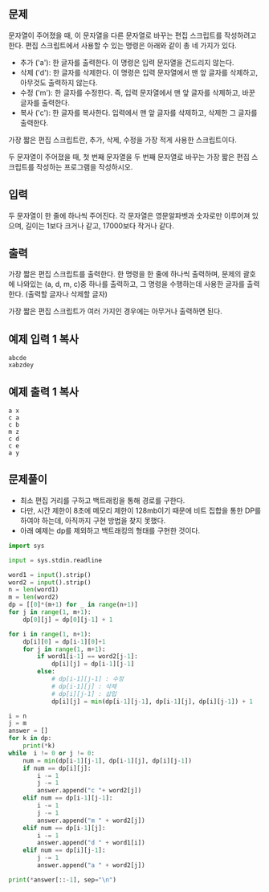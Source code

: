## 문제

문자열이 주어졌을 때, 이 문자열을 다른 문자열로 바꾸는 편집 스크립트를 작성하려고 한다. 편집 스크립트에서 사용할 수 있는 명령은 아래와 같이 총 네 가지가 있다.

- 추가 ('a'): 한 글자를 출력한다. 이 명령은 입력 문자열을 건드리지 않는다.
- 삭제 ('d'): 한 글자를 삭제한다. 이 명령은 입력 문자열에서 맨 앞 글자를 삭제하고, 아무것도 출력하지 않는다.
- 수정 ('m'): 한 글자를 수정한다. 즉, 입력 문자열에서 맨 앞 글자를 삭제하고, 바꾼 글자를 출력한다.
- 복사 ('c'): 한 글자를 복사한다. 입력에서 맨 앞 글자를 삭제하고, 삭제한 그 글자를 출력한다.

가장 짧은 편집 스크립트란, 추가, 삭제, 수정을 가장 적게 사용한 스크립트이다.

두 문자열이 주어졌을 때, 첫 번째 문자열을 두 번째 문자열로 바꾸는 가장 짧은 편집 스크립트를 작성하는 프로그램을 작성하시오. 

## 입력

두 문자열이 한 줄에 하나씩 주어진다. 각 문자열은 영문알파벳과 숫자로만 이루어져 있으며, 길이는 1보다 크거나 같고, 17000보다 작거나 같다.

## 출력

가장 짧은 편집 스크립트를 출력한다. 한 명령을 한 줄에 하나씩 출력하며, 문제의 괄호에 나와있는 (a, d, m, c)중 하나를 출력하고, 그 명령을 수행하는데 사용한 글자를 출력한다. (출력할 글자나 삭제할 글자)

가장 짧은 편집 스크립트가 여러 가지인 경우에는 아무거나 출력하면 된다.

## 예제 입력 1 복사

```
abcde
xabzdey
```

## 예제 출력 1 복사

```
a x
c a
c b
m z
c d
c e
a y
```


## 문제풀이
- 최소 편집 거리를 구하고 백트래킹을 통해 경로를 구한다.
- 다만, 시간 제한이 8초에 메모리 제한이 128mb이기 때문에 비트 집합을 통한 DP를 하여야 하는데, 아직까지 구현 방법을 찾지 못했다.
- 아래 예제는 dp를 제외하고 백트래킹의 형태를 구현한 것이다.

```python
import sys

input = sys.stdin.readline

word1 = input().strip()
word2 = input().strip()
n = len(word1)
m = len(word2)
dp = [[0]*(m+1) for _ in range(n+1)]
for j in range(1, m+1):
    dp[0][j] = dp[0][j-1] + 1

for i in range(1, n+1):
    dp[i][0] = dp[i-1][0]+1
    for j in range(1, m+1):
        if word1[i-1] == word2[j-1]:
            dp[i][j] = dp[i-1][j-1]
        else:
            # dp[i-1][j-1] : 수정
            # dp[i-1][j] : 삭제
            # dp[i][j-1] : 삽입
            dp[i][j] = min(dp[i-1][j-1], dp[i-1][j], dp[i][j-1]) + 1

i = n
j = m
answer = []
for k in dp:
    print(*k)
while  i != 0 or j != 0:
    num = min(dp[i-1][j-1], dp[i-1][j], dp[i][j-1])
    if num == dp[i][j]:
        i -= 1
        j -= 1
        answer.append("c "+ word2[j])
    elif num == dp[i-1][j-1]:
        i -= 1
        j -= 1
        answer.append("m " + word2[j])
    elif num == dp[i-1][j]:
        i -= 1
        answer.append("d " + word1[i])
    elif num == dp[i][j-1]:
        j -= 1
        answer.append("a " + word2[j])

print(*answer[::-1], sep="\n")
```
